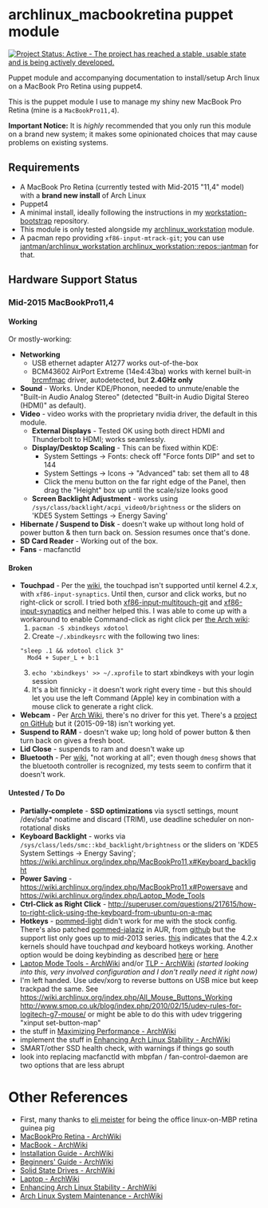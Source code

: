 archlinux_macbookretina puppet module
=====================================

[![Project Status: Active - The project has reached a stable, usable state and is being actively developed.](http://www.repostatus.org/badges/0.1.0/active.svg)](http://www.repostatus.org/#active)

Puppet module and accompanying documentation to install/setup Arch linux on a MacBook Pro Retina using puppet4.

This is the puppet module I use to manage my shiny new MacBook Pro Retina (mine is a ``MacBookPro11,4``).

__Important Notice:__ It is _highly_ recommended that you only run this module on a brand new system;
it makes some opinionated choices that may cause problems on existing systems.

Requirements
------------

* A MacBook Pro Retina (currently tested with Mid-2015 "11,4" model) with a __brand new install__ of Arch Linux
* Puppet4
* A minimal install, ideally following the instructions in my [workstation-bootstrap](https://github.com/jantman/workstation-bootstrap#arch-linux) repository.
* This module is only tested alongside my [archlinux_workstation](https://github.com/jantman/puppet-archlinux-workstation) module.
* A pacman repo providing ``xf86-input-mtrack-git``; you can use [jantman/archlinux_workstation archlinux_workstation::repos::jantman](https://github.com/jantman/puppet-archlinux-workstation/blob/master/manifests/repos/jantman.pp) for that.

Hardware Support Status
------------------------

### Mid-2015 MacBookPro11,4

#### Working

Or mostly-working:

* __Networking__
  * USB ethernet adapter A1277 works out-of-the-box
  * BCM43602 AirPort Extreme (14e4:43ba) works with kernel built-in [brcmfmac](https://wireless.wiki.kernel.org/en/users/drivers/brcm80211) driver, autodetected, but __2.4GHz only__
* __Sound__ - Works. Under KDE/Phonon, needed to unmute/enable the "Built-in Audio Analog Stereo" (detected "Built-in Audio Digital Stereo (HDMI)" as default).
* __Video__ - video works with the proprietary nvidia driver, the default in this module.
  * __External Displays__ - Tested OK using both direct HDMI and Thunderbolt to HDMI; works seamlessly.
  * __Display/Desktop Scaling__ - This can be fixed within KDE:
    * System Settings -> Fonts: check off "Force fonts DIP" and set to 144
    * System Settings -> Icons -> "Advanced" tab: set them all to 48
    * Click the menu button on the far right edge of the Panel, then drag the "Height" box up until the scale/size looks good
  * __Screen Backlight Adjustment__ - works using ``/sys/class/backlight/acpi_video0/brightness`` or the sliders on 'KDE5 System Settings -> Energy Saving'
* __Hibernate / Suspend to Disk__ - doesn't wake up without long hold of power button & then turn back on. Session resumes once that's done.
* __SD Card Reader__ - Working out of the box.
* __Fans__ - macfanctld

#### Broken

* __Touchpad__ - Per the [wiki](https://wiki.archlinux.org/index.php/MacBook#Early_2015_13.22.2F15.22_-_Version_12.2Cx.2F11.2C4.2B), the touchpad isn't supported until kernel 4.2.x, with ``xf86-input-synaptics``. Until then, cursor and click works, but no right-click or scroll. I tried both [xf86-input-multitouch-git](https://aur.archlinux.org/packages/xf86-input-multitouch-git/) and [xf86-input-synaptics](https://www.archlinux.org/packages/?name=xf86-input-synaptics) and neither helped this. I was able to come up with a workaround to enable Command-click as right click per [the Arch wiki](https://wiki.archlinux.org/index.php/MacBookPro11,x#Ctrl-Click_as_Right-Click):
  1. ``pacman -S xbindkeys xdotool``
  2. Create ``~/.xbindkeysrc`` with the following two lines:
  ```
  "sleep .1 && xdotool click 3"
    Mod4 + Super_L + b:1
  ```
  3. ``echo 'xbindkeys' >> ~/.xprofile`` to start xbindkeys with your login session
  4. It's a bit finnicky - it doesn't work right every time - but this should let you use the left Command (Apple) key in combination with a mouse click to generate a right click.
* __Webcam__ - Per [Arch Wiki](https://wiki.archlinux.org/index.php/MacBookPro11,x#Web_cam), there's no driver for this yet. There's a [project on GitHub](https://github.com/patjak/bcwc_pcie/) but it (2015-09-18) isn't working yet.
* __Suspend to RAM__ - doesn't wake up; long hold of power button & then turn back on gives a fresh boot.
* __Lid Close__ - suspends to ram and doesn't wake up
* __Bluetooth__ - Per [wiki](https://wiki.archlinux.org/index.php/MacBook#Bluetooth_2), "not working at all"; even though ``dmesg`` shows that the bluetooth controller is recognized, my tests seem to confirm that it doesn't work.

#### Untested / To Do

* __Partially-complete__ - __SSD optimizations__ via sysctl settings, mount /dev/sda* noatime and discard (TRIM), use deadline scheduler on non-rotational disks
* __Keyboard Backlight__ - works via ``/sys/class/leds/smc::kbd_backlight/brightness`` or the sliders on 'KDE5 System Settings -> Energy Saving'; https://wiki.archlinux.org/index.php/MacBookPro11,x#Keyboard_backlight
* __Power Saving__ - https://wiki.archlinux.org/index.php/MacBookPro11,x#Powersave and https://wiki.archlinux.org/index.php/Laptop_Mode_Tools
* __Ctrl-Click as Right Click__ - http://superuser.com/questions/217615/how-to-right-click-using-the-keyboard-from-ubuntu-on-a-mac
* __Hotkeys__ - [pommed-light](https://aur.archlinux.org/packages/pommed-light/) didn't work for me with the stock config. There's also patched [pommed-jalaziz](https://aur.archlinux.org/packages/pommed-jalaziz/) in AUR, from [github](https://github.com/jalaziz/pommed) but the support list only goes up to mid-2013 series. [this](https://bbs.archlinux.org/viewtopic.php?pid=1550990#p1550990) indicates that the 4.2.x kernels should have touchpad *and* keyboard hotkeys working. Another option would be doing keybinding as described [here](http://nocodenolife.com/blog/2015/03/12/running-arch-linux-on-a-macbook-pro-retina-mid-2014/) or [here](https://wiki.gentoo.org/wiki/Apple_Macbook_Pro_Retina#Media_keys)
* [Laptop Mode Tools - ArchWiki](https://wiki.archlinux.org/index.php/Laptop_Mode_Tools) and/or  [TLP - ArchWiki](https://wiki.archlinux.org/index.php/TLP) *(started looking into this, very involved configuration and I don't really need it right now)*
* I'm left handed. Use udev/xorg to reverse buttons on USB mice but keep trackpad the same. See https://wiki.archlinux.org/index.php/All_Mouse_Buttons_Working http://www.smop.co.uk/blog/index.php/2010/02/15/udev-rules-for-logitech-g7-mouse/ or might be able to do this with udev triggering "xinput set-button-map"
* the stuff in [Maximizing Performance - ArchWiki](https://wiki.archlinux.org/index.php/Maximizing_Performance)
* implement the stuff in [Enhancing Arch Linux Stability - ArchWiki](https://wiki.archlinux.org/index.php/Enhancing_Arch_Linux_Stability)
* SMART/other SSD health check, with warnings if things go south
* look into replacing macfanctld with mbpfan / fan-control-daemon are two options that are less abrupt

Other References
================
* First, many thanks to [eli meister](https://twitter.com/elitmeister) for being the office linux-on-MBP retina guinea pig
* [MacBookPro Retina - ArchWiki](https://wiki.archlinux.org/index.php/MacBookPro_Retina)
* [MacBook - ArchWiki](https://wiki.archlinux.org/index.php/MacBook)
* [Installation Guide - ArchWiki](https://wiki.archlinux.org/index.php/Installation_Guide)
* [Beginners' Guide - ArchWiki](https://wiki.archlinux.org/index.php/Beginners%27_Guide)
* [Solid State Drives - ArchWiki](https://wiki.archlinux.org/index.php/Solid_State_Drives)
* [Laptop - ArchWiki](https://wiki.archlinux.org/index.php/Laptop)
* [Enhancing Arch Linux Stability - ArchWiki](https://wiki.archlinux.org/index.php/Enhancing_Arch_Linux_Stability)
* [Arch Linux System Maintenance - ArchWiki](https://wiki.archlinux.org/index.php/Arch_Linux_System_Maintenance)
